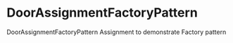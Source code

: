 # DoorAssignmentFactoryPattern
DoorAssignmentFactoryPattern Assignment to demonstrate Factory pattern
